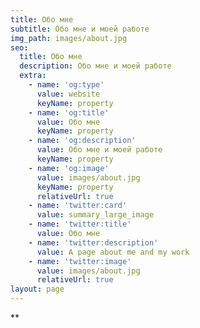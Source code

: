 ```yaml
---
title: Обо мне
subtitle: Обо мне и моей работе
img_path: images/about.jpg
seo:
  title: Обо мне
  description: Обо мне и моей работе
  extra:
    - name: 'og:type'
      value: website
      keyName: property
    - name: 'og:title'
      value: Обо мне
      keyName: property
    - name: 'og:description'
      value: Обо мне и моей работе
      keyName: property
    - name: 'og:image'
      value: images/about.jpg
      keyName: property
      relativeUrl: true
    - name: 'twitter:card'
      value: summary_large_image
    - name: 'twitter:title'
      value: Обо мне
    - name: 'twitter:description'
      value: A page about me and my work
    - name: 'twitter:image'
      value: images/about.jpg
      relativeUrl: true
layout: page
---
```

**

